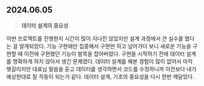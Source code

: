 ## 2024.06.05

> **데이터 설계의 중요성**

이번 프로젝트를 진행한지 시간이 많이 지나진 않았지만 설계 과정에서 큰 실수를 했다는 걸 알게되었다. 기능 구현에만 집중해서 구현만 하고 넘어가다 보니 새로운 기능을 구현할 때 이전에 구현했던 기능이 발목을 잡아버렸다. 구현을 시작하기 전에 데이터 설계를 명확하게 하지 않아서 생긴 문제였다. 데이터 설계를 해본 경험이 많이 없어서 아직 헷갈리지만 대표님 말씀을 듣고 데이터를 생각하면서 코드를 수정하니까 이전보다 내가 예상한대로 잘 작동이 되는거 같다. 데이터 설계, 기초의 중요성을 다시 한번 깨달았다.
